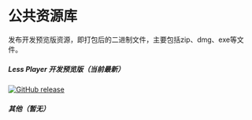 # 公共资源库
发布开发预览版资源，即打包后的二进制文件，主要包括zip、dmg、exe等文件。
  
  
##### Less Player 开发预览版（当前最新）  
[![GitHub release](https://img.shields.io/github/tag/GeekLee2012/Resources)](https://github.com/GeekLee2012/Resources/releases)

##### 其他（暂无） 
